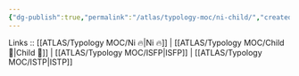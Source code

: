 ```yaml
---
{"dg-publish":true,"permalink":"/atlas/typology-moc/ni-child/","created":"","updated":""}
---
```


Links :: [[ATLAS/Typology MOC/Ni 🔥\|Ni 🔥]] | [[ATLAS/Typology MOC/Child 👼\|Child 👼]] | [[ATLAS/Typology MOC/ISFP\|ISFP]] | [[ATLAS/Typology MOC/ISTP\|ISTP]]

